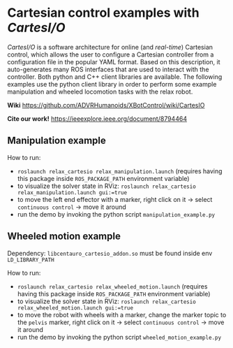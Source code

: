 # Cartesian control examples with *CartesI/O*
*CartesI/O* is a software architecture for online (and *real-time*) Cartesian control, which allows the user to configure a Cartesian controller from a configuration file in the popular YAML format.
Based on this description, it auto-generates many ROS interfaces that are used to interact with the controller. Both python and C++ client libraries are available. The following examples use the python client library in order to perform some example manipulation and wheeled locomotion tasks with the relax robot.

**Wiki** https://github.com/ADVRHumanoids/XBotControl/wiki/CartesIO

**Cite our work!** https://ieeexplore.ieee.org/document/8794464

## Manipulation example
How to run:
- `roslaunch relax_cartesio relax_manipulation.launch` (requires having this package inside `ROS_PACKAGE_PATH` environment variable)
- to visualize the solver state in RViz: `roslaunch relax_cartesio relax_manipulation.launch gui:=true`
- to move the left end effector with a marker, right click on it -> select `continuous control` -> move it around
- run the demo by invoking the python script `manipulation_example.py`

## Wheeled motion example
Dependency: `libcentauro_cartesio_addon.so` must be found inside env `LD_LIBRARY_PATH`

How to run:
- `roslaunch relax_cartesio relax_wheeled_motion.launch` (requires having this package inside `ROS_PACKAGE_PATH` environment variable)
- to visualize the solver state in RViz: `roslaunch relax_cartesio relax_wheeled_motion.launch gui:=true`
- to move the robot with wheels with a marker, change the marker topic to the `pelvis` marker, right click on it -> select `continuous control` -> move it around
- run the demo by invoking the python script `wheeled_motion_example.py`
